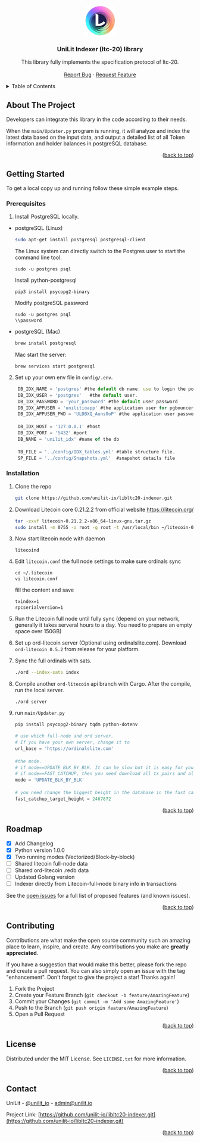 <!-- PROJECT LOGO -->
<br />
<div align="center">
  <a href="https://github.com/unilit-io/libltc20-indexer.git">
    <img src="assets/images/logo@128x.png" alt="Logo" width="80" height="80">
  </a>

  <h3 align="center">UniLit Indexer (ltc-20) library</h3>

  <p align="center">
    This library fully implements the specification protocol of ltc-20.
    <br />
    <br />
    <a href="https://github.com/unilit-io/libltc20-indexer/issues">Report Bug</a>
    ·
    <a href="https://github.com/unilit-io/libltc20-indexer/issues">Request Feature</a>
  </p>
</div>

<!-- TABLE OF CONTENTS -->
<details>
  <summary>Table of Contents</summary>
  <ol>
    <li>
      <a href="#about-the-project">About The Project</a>
    </li>
    <li>
      <a href="#getting-started">Getting Started</a>
      <ul>
        <li><a href="#prerequisites">Prerequisites</a></li>
        <li><a href="#installation">Installation</a></li>
      </ul>
    </li>
    <li><a href="#roadmap">Roadmap</a></li>
    <li><a href="#contributing">Contributing</a></li>
    <li><a href="#license">License</a></li>
    <li><a href="#contact">Contact</a></li>
  </ol>
</details>



<!-- ABOUT THE PROJECT -->
## About The Project

Developers can integrate this library in the code according to their needs.

When the `main/Updater.py` program is running, it will analyze and index the latest data based on the input data, and output a detailed list of all Token information and holder balances in postgreSQL database.

<p align="right">(<a href="#readme-top">back to top</a>)</p>


<!-- GETTING STARTED -->
## Getting Started
To get a local copy up and running follow these simple example steps.

### Prerequisites
1. Install PostgreSQL locally.
* postgreSQL (Linux)
  ```sh
  sudo apt-get install postgresql postgresql-client
  ```
  The Linux system can directly switch to the Postgres user to start the command line tool.
  ```
  sudo -u postgres psql
  ```
  Install python-postgresql
  ```
  pip3 install psycopg2-binary
  ```
  Modify postgreSQL password
  ```
  sudo -u postgres psql
  \\password
  ```
* postgreSQL (Mac)
  ```sh
  brew install postgresql
  ```
  Mac start the server:  
  ```
  brew services start postgresql
  ```

2. Set up your own env file in `config/.env`. 
   ```js
    DB_IDX_NAME = 'postgres' #the default db name. use to login the postgres system for the first time.
    DB_IDX_USER = 'postgres'   #the default user.
    DB_IDX_PASSWORD = 'your_password' #the default user password
    DB_IDX_APPUSER = 'unilitioapp' #the application user for pgbouncer
    DB_IDX_APPUSER_PWD = 'ULDBXQ_Auns0oP' #the application user password for pgbouncer

    DB_IDX_HOST = '127.0.0.1' #host
    DB_IDX_PORT = '5432' #port
    DB_NAME = 'unilit_idx' #name of the db

    TB_FILE = '../config/IDX_tables.yml' #table structure file.
    SP_FILE = '../config/Snapshots.yml'  #snapshot details file
   ```

### Installation

1. Clone the repo
   ```sh
   git clone https://github.com/unilit-io/libltc20-indexer.git
   ```

2. Download Litecoin core 0.21.2.2 from official website https://litecoin.org/

    ```sh
    tar -zxvf litecoin-0.21.2.2-x86_64-linux-gnu.tar.gz
    sudo install -m 0755 -o root -g root -t /usr/local/bin ~/litecoin-0.21.2.2/bin/*
    ```

3. Now start litecoin node with daemon
    ```
    litecoind
    ```

4. Edit `litecoin.conf` the full node settings to make sure ordinals sync 
    ```
    cd ~/.litecoin
    vi litecoin.conf
    ```
    fill the content and save
    ```
    txindex=1
    rpcserialversion=1
    ```

5. Run the Litecoin full node until fully sync (depend on your network, generally it takes serveral hours to a day. You need to prepare an empty space over 150GB) 

6. Set up ord-litecoin server (Optional using ordinalslite.com). Download `ord-litecoin 0.5.2` from release for your platform.

7. Sync the full ordinals with sats. 
    ```sh
    ./ord --index-sats index
    ```

8. Compile another `ord-litecoin` api branch with Cargo. After the compile, run the local server.
    ```
    ./ord server
    ```

9. run `main/Updater.py`
    ```sh
    pip install psycopg2-binary tqdm python-dotenv
    ```

    ```python
    # use which full-node and ord server. 
    # If you have your own server, change it to 
    url_base = 'https://ordinalslite.com'

    #the mode.
    # if mode==UPDATE_BLK_BY_BLK. It can be slow but it is easy for you to understand how indexer works
    # if mode==FAST_CATCHUP, then you need download all tx_pairs and all inscription history first
    mode = 'UPDATE_BLK_BY_BLK'

    # you need change the biggest height in the database in the fast catchup setting
    fast_catchup_target_height = 2467872
    ```

<p align="right">(<a href="#readme-top">back to top</a>)</p>



<!-- ROADMAP -->
## Roadmap

- [x] Add Changelog
- [x] Python version 1.0.0
- [x] Two running modes (Vectorized/Block-by-block)
- [ ] Shared litecoin full-node data
- [ ] Shared ord-litecoin .redb data
- [ ] Updated Golang version
- [ ] Indexer directly from Litecoin-full-node binary info in transactions

See the [open issues](https://github.com/unilit-io/libltc20-indexer/issues) for a full list of proposed features (and known issues).

<p align="right">(<a href="#readme-top">back to top</a>)</p>



<!-- CONTRIBUTING -->
## Contributing

Contributions are what make the open source community such an amazing place to learn, inspire, and create. Any contributions you make are **greatly appreciated**.

If you have a suggestion that would make this better, please fork the repo and create a pull request. You can also simply open an issue with the tag "enhancement".
Don't forget to give the project a star! Thanks again!

1. Fork the Project
2. Create your Feature Branch (`git checkout -b feature/AmazingFeature`)
3. Commit your Changes (`git commit -m 'Add some AmazingFeature'`)
4. Push to the Branch (`git push origin feature/AmazingFeature`)
5. Open a Pull Request

<p align="right">(<a href="#readme-top">back to top</a>)</p>



<!-- LICENSE -->
## License

Distributed under the MIT License. See `LICENSE.txt` for more information.

<p align="right">(<a href="#readme-top">back to top</a>)</p>



<!-- CONTACT -->
## Contact

UniLit - [@unilit_io](https://twitter.com/unilit_io) - admin@unilit.io

Project Link: [https://github.com/unilit-io/libltc20-indexer.git](https://github.com/unilit-io/libltc20-indexer.git)

<p align="right">(<a href="#readme-top">back to top</a>)</p>